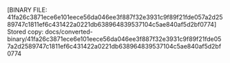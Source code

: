 [BINARY FILE: 41fa26c3871ece6e101eece56da046ee3f887f32e3931c9f89f21fde057a2d2589747c1811ef6c431422a0221db638964839537104c5ae840af5d2bf0774]
Stored copy: docs/converted-binary/41fa26c3871ece6e101eece56da046ee3f887f32e3931c9f89f21fde057a2d2589747c1811ef6c431422a0221db638964839537104c5ae840af5d2bf0774
